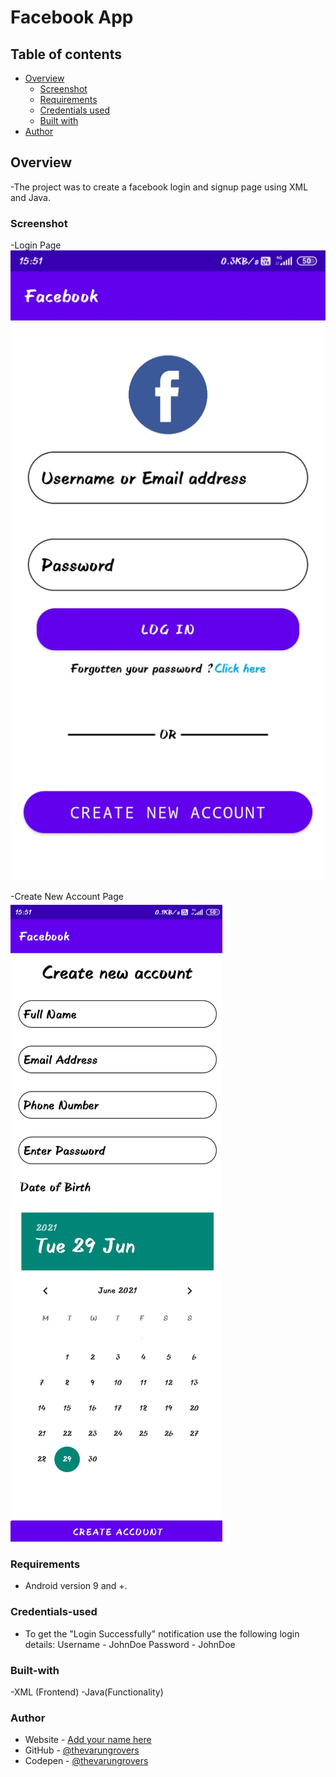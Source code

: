 # Facebook App

## Table of contents

- [Overview](#Overview)
  - [Screenshot](#Screenshot)
  - [Requirements](#Requirements)
  - [Credentials used](#Credentials-used)
  - [Built with](#Built-with)
- [Author](#author)

## Overview
 -The project was to create a facebook login and signup page using XML and Java.

### Screenshot

 -Login Page
![](./screenshots/login.jpg)
 
 -Create New Account Page
![](./screenshots/create_account.jpg)

### Requirements
 - Android version 9 and +.

### Credentials-used
 - To get the "Login Successfully" notification use the following login details:
    Username - JohnDoe
    Password - JohnDoe

### Built-with
 -XML (Frontend)
 -Java(Functionality)

### Author

- Website - [Add your name here](https://thevarungrovers.vercel.app)
- GitHub - [@thevarungrovers](https://www.github.com/thevarungrovers)
- Codepen - [@thevarungrovers](https://www.codepen.io/thevarungrovers)